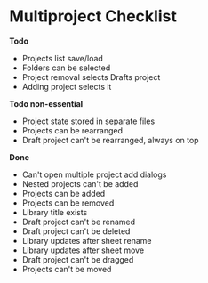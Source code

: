 # Multiproject Checklist

**Todo**

- Projects list save/load
- Folders can be selected
- Project removal selects Drafts project
- Adding project selects it

**Todo non-essential**

- Project state stored in separate files
- Projects can be rearranged
- Draft project can't be rearranged, always on top

**Done**

- Can't open multiple project add dialogs
- Nested projects can't be added
- Projects can be added
- Projects can be removed
- Library title exists
- Draft project can't be renamed
- Draft project can't be deleted
- Library updates after sheet rename
- Library updates after sheet move
- Draft project can't be dragged
- Projects can't be moved